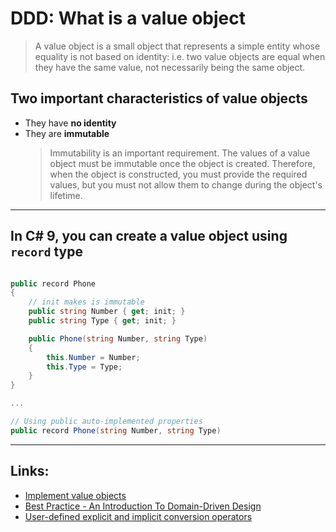 # DDD: What is a value object
>A value object is a small object that represents a simple entity whose equality is not based on identity: i.e. two value objects are equal when they have the same value, not necessarily being the same object.
## Two important characteristics of value objects
* They have **no identity**
* They are **immutable**
  >Immutability is an important requirement. The values of a value object must be immutable once the object is created. Therefore, when the object is constructed, you must provide the required values, but you must not allow them to change during the object's lifetime.

---
## In C# 9, you can create a value object using `record` type
```csharp

public record Phone
{
    // init makes is immutable
    public string Number { get; init; }
    public string Type { get; init; }

    public Phone(string Number, string Type)
    {
        this.Number = Number;
        this.Type = Type;
    }
}

...

// Using public auto-implemented properties
public record Phone(string Number, string Type)

```

---
## Links:
* [Implement value objects](https://learn.microsoft.com/en-us/dotnet/architecture/microservices/microservice-ddd-cqrs-patterns/implement-value-objects)
* [Best Practice - An Introduction To Domain-Driven Design](https://learn.microsoft.com/en-us/archive/msdn-magazine/2009/february/best-practice-an-introduction-to-domain-driven-design)
* [User-defined explicit and implicit conversion operators](https://learn.microsoft.com/en-us/dotnet/csharp/language-reference/operators/user-defined-conversion-operators)